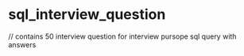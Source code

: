# sql_interview_question
// contains 50 interview question for interview pursope 
sql query with answers

